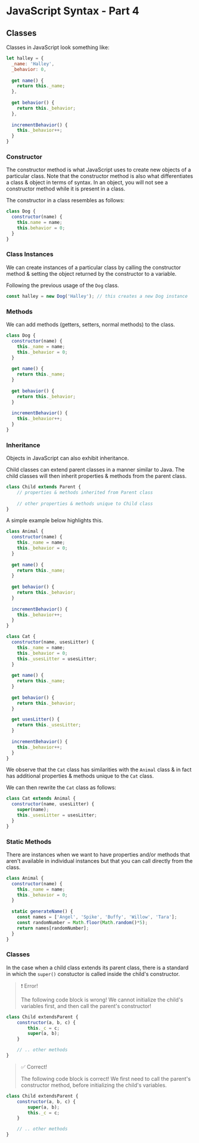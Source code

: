 # JavaScript Syntax - Part 4

## Classes

Classes in JavaScript look something like: 

```js
let halley = {
  _name: 'Halley',
  _behavior: 0,
 
  get name() {
    return this._name;
  },
 
  get behavior() {
    return this._behavior;
  },
 
  incrementBehavior() {
    this._behavior++;
  }
}
```

### Constructor 

The constructor method is what JavaScript uses to create new objects of a particular class. Note that the constructor method is also what differentiates a class & object in terms of syntax. In an object, you will not see a constructor method while it is present in a class.

The constructor in a class resembles as follows:

```js
class Dog {
  constructor(name) {
    this.name = name;
    this.behavior = 0;
  }
}
```

### Class Instances 

We can create instances of a particular class by calling the constructor method & setting the object returned by the constructor to a variable. 

Following the previous usage of the `Dog` class.

```js
const halley = new Dog('Halley'); // this creates a new Dog instance
```

### Methods 

We can add methods (getters, setters, normal methods) to the class.

```js
class Dog {
  constructor(name) {
    this._name = name;
    this._behavior = 0;
  }
 
  get name() {
    return this._name;
  }
 
  get behavior() {
    return this._behavior;
  }
 
  incrementBehavior() {
    this._behavior++;
  }
}
```

### Inheritance 

Objects in JavaScript can also exhibit inheritance.

Child classes can extend parent classes in a manner similar to Java. The child classes will then inherit properties & methods from the parent class.

```js
class Child extends Parent {
    // properties & methods inherited from Parent class
    
    // other properties & methods unique to Child class
}
```

A simple example below highlights this.

```js
class Animal {
  constructor(name) {
    this._name = name;
    this._behavior = 0;
  }
 
  get name() {
    return this._name;
  }
 
  get behavior() {
    return this._behavior;
  }
 
  incrementBehavior() {
    this._behavior++;
  }
} 
```

```js
class Cat {
  constructor(name, usesLitter) {
    this._name = name;
    this._behavior = 0;
    this._usesLitter = usesLitter;
  }
 
  get name() {
    return this._name;
  }
 
  get behavior() {
    return this._behavior;
  }

  get usesLitter() {
    return this._usesLitter;
  }
 
  incrementBehavior() {
    this._behavior++;
  }
} 
```

We observe that the `Cat` class has similarities with the `Animal` class & in fact has additional properties & methods unique to the `Cat` class.

We can then rewrite the `Cat` class as follows:

```js
class Cat extends Animal {
  constructor(name, usesLitter) {
    super(name);
    this._usesLitter = usesLitter;
  }
}
```

### Static Methods 

There are instances when we want to have properties and/or methods that aren't available in individual instances but that you can call directly from the class. 

```js
class Animal {
  constructor(name) {
    this._name = name;
    this._behavior = 0;
  }
 
  static generateName() {
    const names = ['Angel', 'Spike', 'Buffy', 'Willow', 'Tara'];
    const randomNumber = Math.floor(Math.random()*5);
    return names[randomNumber];
  }
} 
```

### Classes 

In the case when a child class extends its parent class, there is a standard in which the `super()` constuctor is called inside the child's constructor.

> ❗️ Error!
> 
> The following code block is wrong!
> We cannot initialize the child's variables first, and then call the parent's constructor!

```js
class Child extendsParent {
    constructor(a, b, c) {
        this._c = c;
        super(a, b);
    }

    // .. other methods
}
```

> ✅ Correct!
> 
> The following code block is correct!
> We first need to call the parent's constructor method, before initializing the child's variables.

```js
class Child extendsParent {
    constructor(a, b, c) {
        super(a, b);
        this._c = c;
    }

    // .. other methods
}
```

